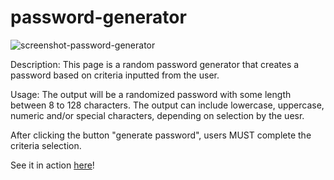 # password-generator
![screenshot-password-generator](https://user-images.githubusercontent.com/43533765/123526921-f8eed080-d68f-11eb-966b-7b0022375583.png)


Description:
This page is a random password generator that creates a password based on criteria inputted from the user.

Usage:
The output will be a randomized password with some length between 8 to 128 characters. The output can include lowercase, uppercase, numeric and/or special characters, depending on selection by the uesr.

After clicking the button "generate password", users MUST complete the criteria selection.

See it in action [here](https://sbeltier.github.io/password-generator/index.html)!
